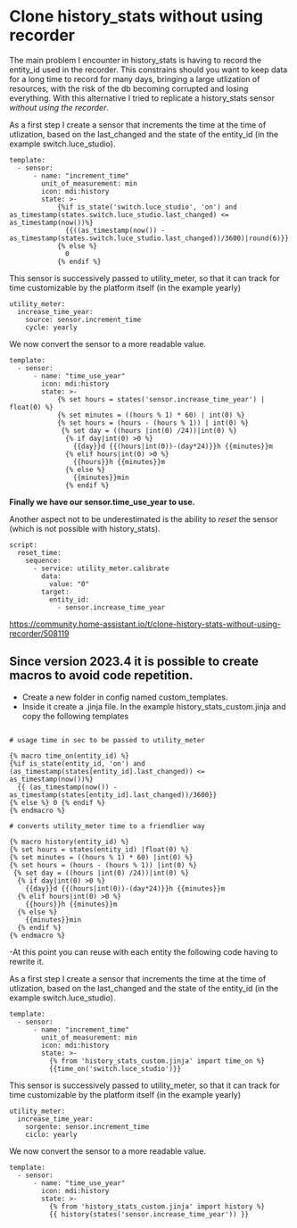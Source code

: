 # Clone history_stats without using recorder 

The main problem I encounter in history_stats is having to record the entity_id used in the recorder. This constrains should you want to keep 
data for a long time to record for many days, bringing a large utlization of resources, with the risk of the db becoming corrupted and losing everything.
With this alternative I tried to replicate a history_stats sensor *without using the recorder*.

As a first step I create a sensor that increments the time at the time of utlization, based on the last_changed and the state of the entity_id (in the example switch.luce_studio).

``` 
template:
  - sensor:
      - name: "increment_time"
        unit_of_measurement: min 
        icon: mdi:history
        state: >-
            {%if is_state('switch.luce_studio', 'on') and as_timestamp(states.switch.luce_studio.last_changed) <= as_timestamp(now())%}
              {{((as_timestamp(now()) - as_timestamp(states.switch.luce_studio.last_changed))/3600)|round(6)}}
            {% else %}
              0
            {% endif %}

``` 
This sensor is successively passed to utility_meter, so that it can track for time customizable by the platform itself (in the example yearly)

``` 
utility_meter:
  increase_time_year:
    source: sensor.increment_time
    cycle: yearly

``` 
We now convert the sensor to a more readable value.
``` 
template:
  - sensor:
      - name: "time_use_year"
        icon: mdi:history
        state: >-
            {% set hours = states('sensor.increase_time_year') | float(0) %}
            {% set minutes = ((hours % 1) * 60) | int(0) %}
            {% set hours = (hours - (hours % 1)) | int(0) %}
             {% set day = ((hours |int(0) /24))|int(0) %}
              {% if day|int(0) >0 %}
                {{day}}d {{(hours|int(0))-(day*24)}}h {{minutes}}m
              {% elif hours|int(0) >0 %}
                {{hours}}h {{minutes}}m
              {% else %}
                {{minutes}}min
              {% endif %}
``` 
**Finally we have our sensor.time_use_year to use.**

Another aspect not to be underestimated is the ability to *reset* the sensor (which is not possible with history_stats).
``` 
script:
  reset_time:
    sequence:
      - service: utility_meter.calibrate
        data:
          value: "0"
        target: 
          entity_id:
            - sensor.increase_time_year
``` 

https://community.home-assistant.io/t/clone-history-stats-without-using-recorder/508119

## Since version 2023.4 it is possible to create macros to avoid code repetition.

- Create a new folder in config named custom_templates.
- Inside it create a .jinja file. In the example history_stats_custom.jinja and copy the following templates

``` 

# usage time in sec to be passed to utility_meter

{% macro time_on(entity_id) %}
{%if is_state(entity_id, 'on') and (as_timestamp(states[entity_id].last_changed)) <= as_timestamp(now())%}
  {{ (as_timestamp(now()) - as_timestamp(states[entity_id].last_changed))/3600}}
{% else %} 0 {% endif %}
{% endmacro %}

# converts utility_meter time to a friendlier way

{% macro history(entity_id) %}
{% set hours = states(entity_id) |float(0) %}
{% set minutes = ((hours % 1) * 60) |int(0) %}
{% set hours = (hours - (hours % 1)) |int(0) %}
 {% set day = ((hours |int(0) /24))|int(0) %}
  {% if day|int(0) >0 %}
    {{day}}d {{(hours|int(0))-(day*24)}}h {{minutes}}m
  {% elif hours|int(0) >0 %}
    {{hours}}h {{minutes}}m
  {% else %}
    {{minutes}}min
  {% endif %}
{% endmacro %}

``` 
-At this point you can reuse with each entity the following code having to rewrite it.

As a first step I create a sensor that increments the time at the time of utlization, based on the last_changed and the state of the entity_id (in the example switch.luce_studio).

``` 
template:
  - sensor:
      - name: "increment_time"
        unit_of_measurement: min 
        icon: mdi:history
        state: >-
          {% from 'history_stats_custom.jinja' import time_on %}
          {{time_on('switch.luce_studio')}}
``` 
This sensor is successively passed to utility_meter, so that it can track for time customizable by the platform itself (in the example yearly)

``` 
utility_meter:
  increase_time_year:
    sorgente: sensor.increment_time
    ciclo: yearly

```
We now convert the sensor to a more readable value.
``` 
template:
  - sensor:
      - name: "time_use_year"
        icon: mdi:history
        state: >-
          {% from 'history_stats_custom.jinja' import history %}
          {{ history(states('sensor.increase_time_year')) }}
``` 